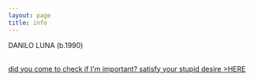 ```yaml
---
layout: page
title: info
---
```

 
DANILO LUNA (b.1990) 
<br>
<br>
<p class="description" style="text-align: justify;">
<a href="assets/DANILO-LUNA-CV.pdf" download="DANILO-LUNA-CV.pdf">did you come to check if I'm important? satisfy your stupid desire >HERE</a>
